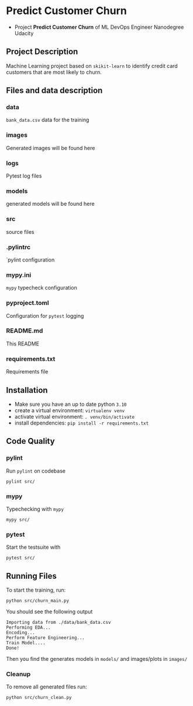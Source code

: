 # Predict Customer Churn

- Project **Predict Customer Churn** of ML DevOps Engineer Nanodegree Udacity

## Project Description

Machine Learning project based on `skikit-learn` to identify credit card customers that are most likely to churn.

## Files and data description

### data

`bank_data.csv` data for the training

### images

Generated images will be found here

### logs

Pytest log files

### models

generated models will be found here

### src

source files

### .pylintrc

`pylint configuration

### mypy.ini

`mypy` typecheck configuration

### pyproject.toml

Configuration for `pytest` logging

### README.md

This README

### requirements.txt

Requirements file

## Installation

- Make sure you have an up to date python `3.10`
- create a virtual environment: `virtualenv venv`
- activate virtual environment: `. venv/bin/activate`
- install dependencies: `pip install -r requirements.txt`

## Code Quality

### pylint

Run `pylint` on codebase

`pylint src/`

### mypy

Typechecking with `mypy`

`mypy src/`

### pytest

Start the testsuite with

`pytest src/`

## Running Files

To start the training, run:

`python src/churn_main.py`

You should see the following output

```
Importing data from ./data/bank_data.csv
Performing EDA...
Encoding...
Perform Feature Engineering...
Train Model....
Done!
```

Then you find the generates models in `models/` and images/plots in `images/`

### Cleanup

To remove all generated files run:

`python src/churn_clean.py`

